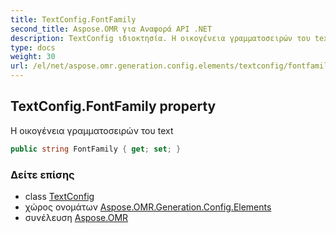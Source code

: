 ```yaml
---
title: TextConfig.FontFamily
second_title: Aspose.OMR για Αναφορά API .NET
description: TextConfig ιδιοκτησία. Η οικογένεια γραμματοσειρών του text
type: docs
weight: 30
url: /el/net/aspose.omr.generation.config.elements/textconfig/fontfamily/
---
```

## TextConfig.FontFamily property

Η οικογένεια γραμματοσειρών του text

```csharp
public string FontFamily { get; set; }
```

### Δείτε επίσης

* class [TextConfig](../)
* χώρος ονομάτων [Aspose.OMR.Generation.Config.Elements](../../textconfig/)
* συνέλευση [Aspose.OMR](../../../)


